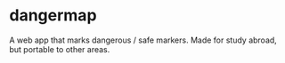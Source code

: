 # dangermap
A web app that marks dangerous / safe markers. Made for study abroad, but portable to other areas.
